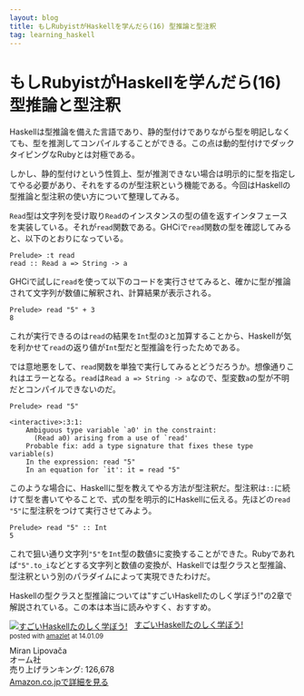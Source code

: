 ```yaml
---
layout: blog
title: もしRubyistがHaskellを学んだら(16) 型推論と型注釈
tag: learning_haskell
---
```


# もしRubyistがHaskellを学んだら(16) 型推論と型注釈

Haskellは型推論を備えた言語であり、静的型付けでありながら型を明記しなくても、型を推測してコンパイルすることができる。この点は動的型付けでダックタイピングなRubyとは対極である。

しかし、静的型付けという性質上、型が推測できない場合は明示的に型を指定してやる必要があり、それをするのが型注釈という機能である。今回はHaskellの型推論と型注釈の使い方について整理してみる。

`Read`型は文字列を受け取り`Read`のインスタンスの型の値を返すインタフェースを実装している。それが`read`関数である。GHCiで`read`関数の型を確認してみると、以下のとおりになっている。

~~~~
Prelude> :t read
read :: Read a => String -> a
~~~~

GHCiで試しに`read`を使って以下のコードを実行させてみると、確かに型が推論されて文字列が数値に解釈され、計算結果が表示される。

~~~~
Prelude> read "5" + 3
8
~~~~

これが実行できるのは`read`の結果を`Int`型の`3`と加算することから、Haskellが気を利かせて`read`の返り値が`Int`型だと型推論を行ったためである。

では意地悪をして、`read`関数を単独で実行してみるとどうだろうか。想像通りこれはエラーとなる。`read`は`Read a => String -> a`なので、型変数`a`の型が不明だとコンパイルできないのだ。

~~~~
Prelude> read "5"

<interactive>:3:1:
    Ambiguous type variable `a0' in the constraint:
      (Read a0) arising from a use of `read'
    Probable fix: add a type signature that fixes these type variable(s)
    In the expression: read "5"
    In an equation for `it': it = read "5"
~~~~

このような場合に、Haskellに型を教えてやる方法が型注釈だ。型注釈は`::`に続けて型を書いてやることで、式の型を明示的にHaskellに伝える。先ほどの`read "5"`に型注釈をつけて実行させてみよう。

~~~~
Prelude> read "5" :: Int
5
~~~~

これで狙い通り文字列`"5"`を`Int`型の数値`5`に変換することができた。Rubyであれば`"5".to_i`などとする文字列と数値の変換が、Haskellでは型クラスと型推論、型注釈という別のパラダイムによって実現できたわけだ。

Haskellの型クラスと型推論については"すごいHaskellたのしく学ぼう!"の2章で解説されている。この本は本当に読みやすく、おすすめ。

<div class="amazlet-box" style="margin-bottom:0px;"><div class="amazlet-image" style="float:left;margin:0px 12px 1px 0px;"><a href="http://www.amazon.co.jp/exec/obidos/ASIN/4274068854/xmisao-22/ref=nosim/" name="amazletlink" target="_blank"><img src="http://ecx.images-amazon.com/images/I/51P6NdS4IGL._SL160_.jpg" alt="すごいHaskellたのしく学ぼう!" style="border: none;" /></a></div><div class="amazlet-info" style="line-height:120%; margin-bottom: 10px"><div class="amazlet-name" style="margin-bottom:10px;line-height:120%"><a href="http://www.amazon.co.jp/exec/obidos/ASIN/4274068854/xmisao-22/ref=nosim/" name="amazletlink" target="_blank">すごいHaskellたのしく学ぼう!</a><div class="amazlet-powered-date" style="font-size:80%;margin-top:5px;line-height:120%">posted with <a href="http://www.amazlet.com/" title="amazlet" target="_blank">amazlet</a> at 14.01.09</div></div><div class="amazlet-detail">Miran Lipovača <br />オーム社 <br />売り上げランキング: 126,678<br /></div><div class="amazlet-sub-info" style="float: left;"><div class="amazlet-link" style="margin-top: 5px"><a href="http://www.amazon.co.jp/exec/obidos/ASIN/4274068854/xmisao-22/ref=nosim/" name="amazletlink" target="_blank">Amazon.co.jpで詳細を見る</a></div></div></div><div class="amazlet-footer" style="clear: left"></div></div>
